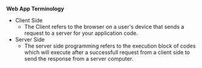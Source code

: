 ****Web App Terminology****
- Client Side
  - The Client refers to the browser on a user's device that sends a request to a server for your application code.  
- Server Side
  - The server side programming refers to the execution block of codes which will execute after a successfull request from a client side to send the response from a server computer.
  